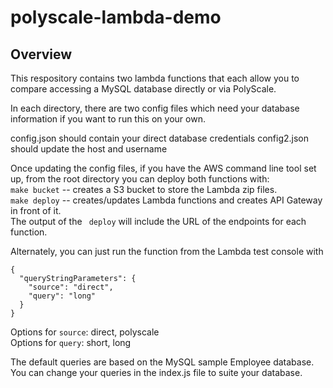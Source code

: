 # polyscale-lambda-demo

## Overview
This respository contains two lambda functions that each allow you to compare accessing a MySQL database directly or via PolyScale.

In each directory, there are two config files which need your database information if you want to run this on your own.

config.json should contain your direct database credentials
config2.json should update the host and username

Once updating the config files, if you have the AWS command line tool set up, from the root directory you can deploy both functions with:  
`make bucket` -- creates a S3 bucket to store the Lambda zip files.  
`make deploy` -- creates/updates Lambda functions and creates API Gateway in front of it.  
The output of the ` deploy` will include the URL of the endpoints for each function. 

Alternately, you can just run the function from the Lambda test console with  
```
{
  "queryStringParameters": {
    "source": "direct",
    "query": "long"
  }
}
```  

Options for `source`: direct, polyscale  
Options for `query`: short, long  

The default queries are based on the MySQL sample Employee database. You can change your queries in the index.js file to suite your database.
